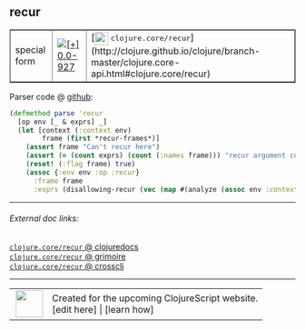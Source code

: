 ## recur



 <table border="1">
<tr>
<td>special form</td>
<td><a href="https://github.com/cljsinfo/cljs-api-docs/tree/0.0-927"><img valign="middle" alt="[+] 0.0-927" title="Added in 0.0-927" src="https://img.shields.io/badge/+-0.0--927-lightgrey.svg"></a> </td>
<td>
[<img height="24px" valign="middle" src="http://i.imgur.com/1GjPKvB.png"> <samp>clojure.core/recur</samp>](http://clojure.github.io/clojure/branch-master/clojure.core-api.html#clojure.core/recur)
</td>
</tr>
</table>









Parser code @ [github](https://github.com/clojure/clojurescript/blob/r971/src/clj/cljs/compiler.clj#L762-L771):

```clj
(defmethod parse 'recur
  [op env [_ & exprs] _]
  (let [context (:context env)
        frame (first *recur-frames*)]
    (assert frame "Can't recur here")
    (assert (= (count exprs) (count (:names frame))) "recur argument count mismatch")
    (reset! (:flag frame) true)
    (assoc {:env env :op :recur}
      :frame frame
      :exprs (disallowing-recur (vec (map #(analyze (assoc env :context :expr) %) exprs))))))
```

<!--
Repo - tag - source tree - lines:

 <pre>
clojurescript @ r971
└── src
    └── clj
        └── cljs
            └── <ins>[compiler.clj:762-771](https://github.com/clojure/clojurescript/blob/r971/src/clj/cljs/compiler.clj#L762-L771)</ins>
</pre>

-->

---



###### External doc links:

[`clojure.core/recur` @ clojuredocs](http://clojuredocs.org/clojure.core/recur)<br>
[`clojure.core/recur` @ grimoire](http://conj.io/store/v1/org.clojure/clojure/1.7.0-beta3/clj/clojure.core/recur/)<br>
[`clojure.core/recur` @ crossclj](http://crossclj.info/fun/clojure.core/recur.html)<br>

---

 <table>
<tr><td>
<img valign="middle" align="right" width="48px" src="http://i.imgur.com/Hi20huC.png">
</td><td>
Created for the upcoming ClojureScript website.<br>
[edit here] | [learn how]
</td></tr></table>

[edit here]:https://github.com/cljsinfo/cljs-api-docs/blob/master/cljsdoc/special_recur.cljsdoc
[learn how]:https://github.com/cljsinfo/cljs-api-docs/wiki/cljsdoc-files

<!--

This information was too distracting to show to readers, but I'll leave it
commented here since it is helpful to:

- pretty-print the data used to generate this document
- and show how to retrieve that data



The API data for this symbol:

```clj
{:ns "special",
 :name "recur",
 :type "special form",
 :source {:code "(defmethod parse 'recur\n  [op env [_ & exprs] _]\n  (let [context (:context env)\n        frame (first *recur-frames*)]\n    (assert frame \"Can't recur here\")\n    (assert (= (count exprs) (count (:names frame))) \"recur argument count mismatch\")\n    (reset! (:flag frame) true)\n    (assoc {:env env :op :recur}\n      :frame frame\n      :exprs (disallowing-recur (vec (map #(analyze (assoc env :context :expr) %) exprs))))))",
          :title "Parser code",
          :repo "clojurescript",
          :tag "r971",
          :filename "src/clj/cljs/compiler.clj",
          :lines [762 771]},
 :full-name "special/recur",
 :full-name-encode "special_recur",
 :clj-symbol "clojure.core/recur",
 :history [["+" "0.0-927"]]}

```

Retrieve the API data for this symbol:

```clj
;; from Clojure REPL
(require '[clojure.edn :as edn])
(-> (slurp "https://raw.githubusercontent.com/cljsinfo/cljs-api-docs/catalog/cljs-api.edn")
    (edn/read-string)
    (get-in [:symbols "special/recur"]))
```

-->
